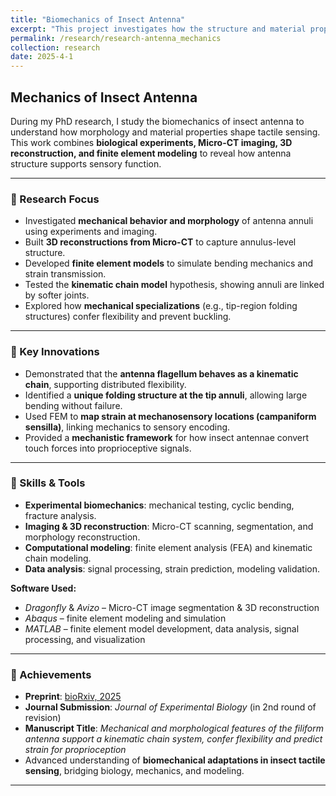 ```yaml
---
title: "Biomechanics of Insect Antenna"
excerpt: "This project investigates how the structure and material properties of insect antenna shape tactile sensing. Through **experiments, Micro-CT imaging, 3D reconstruction, and finite element modeling**, I showed that the antenna flagellum functions as a kinematic chain system with regional specializations that enhance flexibility and prevent buckling. These findings provide a mechanistic framework linking antenna mechanics to proprioceptive strain sensing.<br/><img src='/images/500x300.png'>"
permalink: /research/research-antenna_mechanics
collection: research
date: 2025-4-1
---
```


## Mechanics of Insect Antenna

During my PhD research, I study the biomechanics of insect antenna to understand how morphology and material properties shape tactile sensing. This work combines **biological experiments, Micro-CT imaging, 3D reconstruction, and finite element modeling** to reveal how antenna structure supports sensory function.  

---

### 🔹 Research Focus
- Investigated **mechanical behavior and morphology** of antenna annuli using experiments and imaging.  
- Built **3D reconstructions from Micro-CT** to capture annulus-level structure.  
- Developed **finite element models** to simulate bending mechanics and strain transmission.  
- Tested the **kinematic chain model** hypothesis, showing annuli are linked by softer joints.  
- Explored how **mechanical specializations** (e.g., tip-region folding structures) confer flexibility and prevent buckling.  

---

### 🔹 Key Innovations
- Demonstrated that the **antenna flagellum behaves as a kinematic chain**, supporting distributed flexibility.  
- Identified a **unique folding structure at the tip annuli**, allowing large bending without failure.  
- Used FEM to **map strain at mechanosensory locations (campaniform sensilla)**, linking mechanics to sensory encoding.  
- Provided a **mechanistic framework** for how insect antennae convert touch forces into proprioceptive signals.  

---
### 🔹 Skills & Tools
- **Experimental biomechanics**: mechanical testing, cyclic bending, fracture analysis.  
- **Imaging & 3D reconstruction**: Micro-CT scanning, segmentation, and morphology reconstruction.  
- **Computational modeling**: finite element analysis (FEA) and kinematic chain modeling.  
- **Data analysis**: signal processing, strain prediction, modeling validation.  

**Software Used:**  
- *Dragonfly* & *Avizo* – Micro-CT image segmentation & 3D reconstruction  
- *Abaqus* – finite element modeling and simulation  
- *MATLAB* – finite element model development, data analysis, signal processing, and visualization

---

### 🔹 Achievements
- **Preprint**: [bioRxiv, 2025](https://www.biorxiv.org/content/10.1101/2025.04.07.647640v1)  
- **Journal Submission**: *Journal of Experimental Biology* (in 2nd round of revision)  
- **Manuscript Title**: *Mechanical and morphological features of the filiform antenna support a kinematic chain system, confer flexibility and predict strain for proprioception*  
- Advanced understanding of **biomechanical adaptations in insect tactile sensing**, bridging biology, mechanics, and modeling.  

---
